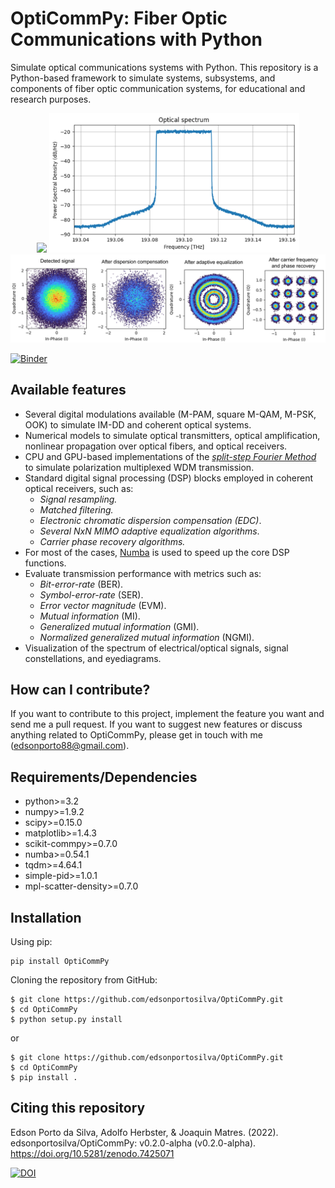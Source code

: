 # OptiCommPy: Fiber Optic Communications with Python

Simulate optical communications systems with Python. This repository is a Python-based framework to simulate systems, subsystems, and components of fiber optic communication systems, for educational and research purposes.
<p align="center">
<img class="center" src="https://github.com/edsonportosilva/OptiCommPy/blob/main/figures/eyeDisp.gif" width="400">  <img class="center" src="https://github.com/edsonportosilva/OptiCommPy/blob/main/figures/40GOOK_spectrum.jpg" width="400">

<img src="https://github.com/edsonportosilva/OptiCommPy/blob/main/figures/DSP.jpg" width="800">

</p>

[![Binder](https://mybinder.org/badge_logo.svg)](https://mybinder.org/v2/gh/edsonportosilva/OptiCommPy/HEAD?urlpath=lab)

## Available features

* Several digital modulations available (M-PAM, square M-QAM, M-PSK, OOK) to simulate IM-DD and coherent optical systems.
* Numerical models to simulate optical transmitters, optical amplification, nonlinear propagation over optical fibers, and optical receivers.
* CPU and GPU-based implementations of the [*split-step Fourier Method*](https://en.wikipedia.org/wiki/Split-step_method) to simulate polarization multiplexed WDM transmission.
* Standard digital signal processing (DSP) blocks employed in coherent optical receivers, such as:
  - *Signal resampling.* 
  - *Matched filtering.*
  - *Electronic chromatic dispersion compensation (EDC)*.
  - *Several NxN MIMO adaptive equalization algorithms*.
  - *Carrier phase recovery algorithms.* 
* For most of the cases, [Numba](https://numba.pydata.org/) is used to speed up the core DSP functions.  
* Evaluate transmission performance with metrics such as:
  - *Bit-error-rate* (BER).
  - *Symbol-error-rate* (SER).
  - *Error vector magnitude* (EVM).
  - *Mutual information* (MI).
  - *Generalized mutual information* (GMI).  
  - *Normalized generalized mutual information* (NGMI). 
* Visualization of the spectrum of electrical/optical signals, signal constellations, and eyediagrams.

## How can I contribute?

If you want to contribute to this project, implement the feature you want and send me a pull request. If you want to suggest new features or discuss anything related to OptiCommPy, please get in touch with me (edsonporto88@gmail.com).

## Requirements/Dependencies

- python>=3.2
- numpy>=1.9.2
- scipy>=0.15.0
- matplotlib>=1.4.3
- scikit-commpy>=0.7.0
- numba>=0.54.1
- tqdm>=4.64.1
- simple-pid>=1.0.1
- mpl-scatter-density>=0.7.0

## Installation

Using pip:

```
pip install OptiCommPy
```

Cloning the repository from GitHub:

```
$ git clone https://github.com/edsonportosilva/OptiCommPy.git
$ cd OptiCommPy
$ python setup.py install
```
or 

```
$ git clone https://github.com/edsonportosilva/OptiCommPy.git
$ cd OptiCommPy
$ pip install .
```

## Citing this repository

Edson Porto da Silva, Adolfo Herbster, & Joaquin Matres. (2022). edsonportosilva/OptiCommPy: v0.2.0-alpha (v0.2.0-alpha). https://doi.org/10.5281/zenodo.7425071

[![DOI](https://zenodo.org/badge/DOI/10.5281/zenodo.7425071.svg)](https://doi.org/10.5281/zenodo.7425071)
